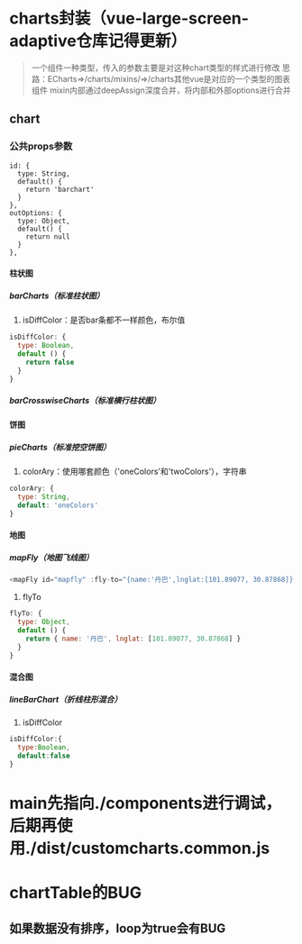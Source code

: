 # charts封装（vue-large-screen-adaptive仓库记得更新）
> 一个组件一种类型，传入的参数主要是对这种chart类型的样式进行修改
> 思路：ECharts=>/charts/mixins/=>/charts其他vue是对应的一个类型的图表组件
> mixin内部通过deepAssign深度合并，将内部和外部options进行合并

## chart
### 公共props参数
```javscript
id: {
  type: String,
  default() {
    return 'barchart'
  }
},
outOptions: {
  type: Object,
  default() {
    return null
  }
},
```
#### 柱状图
##### barCharts（标准柱状图）
1. isDiffColor：是否bar条都不一样颜色，布尔值
```javascript
isDiffColor: {
  type: Boolean,
  default () {
    return false
  }
}
```
##### barCrosswiseCharts（标准横行柱状图）
#### 饼图
##### pieCharts（标准挖空饼图）
1. colorAry：使用哪套颜色（'oneColors'和'twoColors'），字符串
```javascript
colorAry: {
  type: String,
  default: 'oneColors'
}
```
#### 地图
##### mapFly（地图飞线图）
```javascript
<mapFly id="mapfly" :fly-to="{name:'丹巴',lnglat:[101.89077, 30.87868]}" />
```
1. flyTo
```javascript
flyTo: {
  type: Object,
  default () {
    return { name: '丹巴', lnglat: [101.89077, 30.87868] }
  }
}
```
#### 混合图
##### lineBarChart（折线柱形混合）
1. isDiffColor
```javascript
isDiffColor:{
  type:Boolean,
  default:false
}
```

# main先指向./components进行调试，后期再使用./dist/customcharts.common.js

# chartTable的BUG
## 如果数据没有排序，loop为true会有BUG